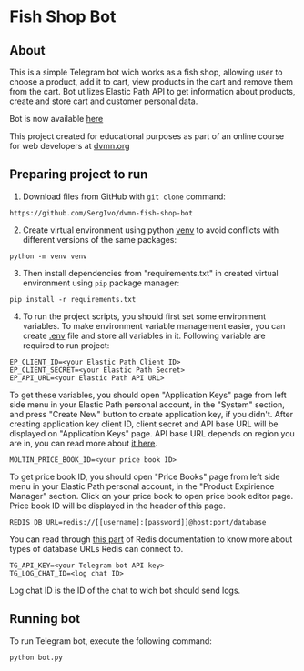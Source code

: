 # Fish Shop Bot

## About

This is a simple Telegram bot wich works as a fish shop, allowing user to choose a product, add it to cart, view products in the cart and remove them from the cart. Bot utilizes Elastic Path API to get information about products, create and store cart and customer personal data.

Bot is now available [here](http://t.me/dmn_fishbot)

This project created for educational purposes as part of an online course for web developers at [dvmn.org](https://dvmn.org/)

## Preparing project to run

1. Download files from GitHub with `git clone` command:
```
https://github.com/SergIvo/dvmn-fish-shop-bot
```
2. Create virtual environment using python [venv](https://docs.python.org/3/library/venv.html) to avoid conflicts with different versions of the same packages:
```
python -m venv venv
```
3. Then install dependencies from "requirements.txt" in created virtual environment using `pip` package manager:
```
pip install -r requirements.txt
```
4. To run the project scripts, you should first set some environment variables. To make environment variable management easier, you can create [.env](https://pypi.org/project/python-dotenv/#getting-started) file and store all variables in it. Following variable are required to run project:
```
EP_CLIENT_ID=<your Elastic Path Client ID>
EP_CLIENT_SECRET=<your Elastic Path Secret>
EP_API_URL=<your Elastic Path API URL>
```
To get these variables, you should open "Application Keys" page from left side menu in your Elastic Path personal account, in the "System" section, and press "Create New" button to create application key, if you didn't. After creating application key client ID, client secret and API base URL will be displayed on "Application Keys" page. API base URL depends on region you are in, you can read more about [it here](https://elasticpath.dev/docs/commerce-cloud/api-overview/elastic-path-domains).
```
MOLTIN_PRICE_BOOK_ID=<your price book ID>
```
To get price book ID, you should open "Price Books" page from left side menu in your Elastic Path personal account, in the "Product Expirience Manager" section. Click on your price book to open price book editor page. Price book ID will be displayed in the header of this page.
```
REDIS_DB_URL=redis://[[username]:[password]]@host:port/database
```
You can read through [this part](https://redis.readthedocs.io/en/latest/connections.html#redis.Redis) of Redis documentation to know more about types of database URLs Redis can connect to.
```
TG_API_KEY=<your Telegram bot API key>
TG_LOG_CHAT_ID=<log chat ID>
```
Log chat ID is the ID of the chat to wich bot should send logs.

## Running bot

To run Telegram bot, execute the following command:
```
python bot.py
```

